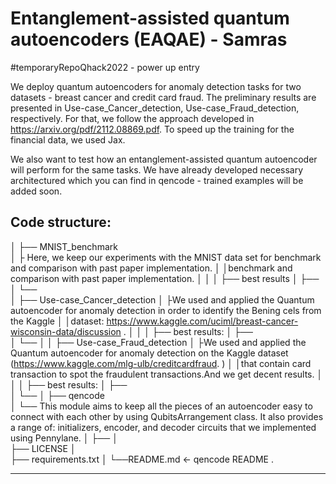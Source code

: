 # Entanglement-assisted quantum autoencoders (EAQAE) - Samras
#temporaryRepoQhack2022 - power up entry

We deploy quantum autoencoders for anomaly detection tasks for two datasets - breast cancer and credit card fraud. The preliminary results are presented in Use-case_Cancer_detection, Use-case_Fraud_detection, respectively. 
For that, we follow the approach developed in https://arxiv.org/pdf/2112.08869.pdf. To speed up the training for the financial data, we used Jax.

We also want to test how an entanglement-assisted quantum autoencoder will perform for the same tasks. We have already developed necessary architectured which you can find in qencode - trained examples will be added soon.


Code structure:
------------

│
├── MNIST_benchmark                                               
│   ├ Here, we keep our experiments with the MNIST data set for benchmark and comparison with past paper implementation.
│   │benchmark and comparison with past paper implementation.
│   │
│   ├── best results 
│   ├──                           
│   └──  
│
├── Use-case_Cancer_detection
│   ├We used and applied the Quantum autoencoder for anomaly detection in order to identify the Bening cels from the Kaggle
│   │dataset: https://www.kaggle.com/uciml/breast-cancer-wisconsin-data/discussion . 
│   │
│   ├── best results: 
│   ├──                           
│   └── 
│
│
├── Use-case_Fraud_detection
│   ├We used and applied the Quantum autoencoder for anomaly detection on the Kaggle dataset (https://www.kaggle.com/mlg-ulb/creditcardfraud. ) 
│   │that contain card transaction to spot the fraudulent transactions.And we get decent results. 
│   │
│   ├── best results: 
│   ├──                           
│   └── 
│
├── qencode                                               
│   └── This module aims to keep all the pieces of an autoencoder easy to connect with each other by using QubitsArrangement class. It also provides a range of: initializers, encoder, and decoder circuits that we implemented using Pennylane. 
│
├── 
│   
├── LICENSE
│   
├── requirements.txt
│
└──README.md                                            <- qencode README .

--------
